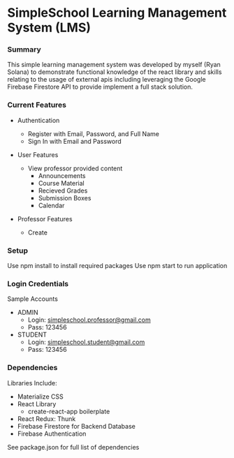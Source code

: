 # SimpleSchool Learning Management System (LMS)

### Summary
This simple learning management system was developed by myself (Ryan Solana) to demonstrate functional knowledge of the react library and skills relating to the usage of external apis including leveraging the Google Firebase Firestore API to provide implement a full stack solution.

### Current Features
- Authentication
    - Register with Email, Password, and Full Name
    - Sign In with Email and Password

- User Features
    - View professor provided content
        - Announcements
        - Course Material
        - Recieved Grades
        - Submission Boxes
        - Calendar

- Professor Features
    - Create 

### Setup
Use npm install to install required packages
Use npm start to run application

### Login Credentials

Sample Accounts
- ADMIN
    - Login: simpleschool.professor@gmail.com
    - Pass: 123456
- STUDENT
    - Login: simpleschool.student@gmail.com
    - Pass: 123456

### Dependencies
Libraries Include:
- Materialize CSS
- React Library
   - create-react-app boilerplate
- React Redux: Thunk
- Firebase Firestore for Backend Database
- Firebase Authentication

See package.json for full list of dependencies



